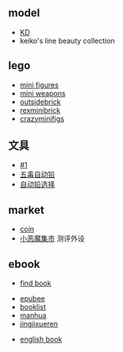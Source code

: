 
## model
+ [KD](https://kingdomdeath.com/)
+ keiko's line beauty collection

## lego
+ [mini figures](https://www.customminifig.co.uk/maxbrick-custom-minifigures/)
+ [mini weapons](https://www.brickwarriors.com/sale/)
+ [outsidebrick](https://www.outsidebrick.com/pages/crystal)
+ [rexminibrick](http://www.rexminibrick.com/dragon-brick.html)
+ [crazyminifigs](https://www.crazyminifigs.com/)

## 文具
+ [#1](http://www.xiangqu.com/uc/share/product?userId=17111904&spm=3_3131085.1.0.1)
+ [五毒自动铅](https://www.douban.com/group/topic/70566376/)
+ [自动铅选择](https://zhuanlan.zhihu.com/p/20270281)

## market
+ [coin](https://coinmarketcap.com/coins/)
+ [小恶魔集市](https://www.mobile01.com/marketindex.php)  测评外设


## ebook
+ [find book](https://www.arbookfind.com/UserType.aspx)
<!-- down -->
+ [epubee](http://cn.epubee.com/books/?s=Norse%20Mythology&action=)
+ [booklist](http://www.booklist.mobi/)
+ [manhua](https://volmoe.com/)
+ [jingjixueren](https://yigeplus.top/)
<!-- reading list -->
+ [english book](https://zhuanlan.zhihu.com/p/30034270)